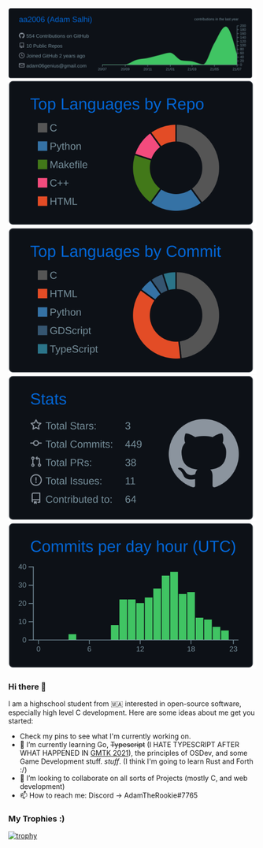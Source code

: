 
[![](https://raw.githubusercontent.com/aa2006/aa2006/master/profile-summary-card-output/github_dark/0-profile-details.svg)](https://github.com/vn7n24fzkq/github-profile-summary-cards)
[![](https://raw.githubusercontent.com/aa2006/aa2006/master/profile-summary-card-output/github_dark/1-repos-per-language.svg)](https://github.com/vn7n24fzkq/github-profile-summary-cards) [![](https://raw.githubusercontent.com/aa2006/aa2006/master/profile-summary-card-output/github_dark/2-most-commit-language.svg)](https://github.com/vn7n24fzkq/github-profile-summary-cards)
[![](https://raw.githubusercontent.com/aa2006/aa2006/master/profile-summary-card-output/github_dark/3-stats.svg)](https://github.com/vn7n24fzkq/github-profile-summary-cards) [![](https://raw.githubusercontent.com/aa2006/aa2006/master/profile-summary-card-output/github_dark/4-productive-time.svg)](https://github.com/vn7n24fzkq/github-profile-summary-cards)

### Hi there 👋
I am a highschool student from 🇲🇦 interested in open-source software, especially high level C development. 
Here are some ideas about me get you started:

- Check my pins to see what I'm currently working on.
- 🌱 I’m currently learning Go, ~~Typescript~~ (I HATE TYPESCRIPT AFTER WHAT HAPPENED IN [GMTK 2021](https://github.com/unsafecast/gmtk2021)), the principles of OSDev, and some Game Development stuff. *stuff*. (I think I'm going to learn Rust and Forth :/)
- 👯 I’m looking to collaborate on all sorts of Projects (mostly C, and web development)
- 📫 How to reach me: Discord -> AdamTheRookie#7765
 
### My Trophies :)

[![trophy](https://github-profile-trophy.vercel.app/?username=aa2006&theme=onedark)](https://github.com/ryo-ma/github-profile-trophy)
